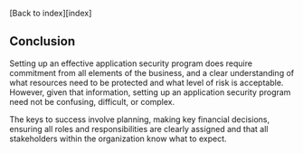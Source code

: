 [Back to index][index]

Conclusion
----------

Setting up an effective application security program does require commitment from all elements of the business, and a clear understanding of what resources need to be protected and what level of risk is acceptable. However, given that information, setting up an application security program need not be confusing, difficult, or complex.

The keys to success involve planning, making key financial decisions, ensuring all roles and responsibilities are clearly assigned and that all stakeholders within the organization know what to expect.

